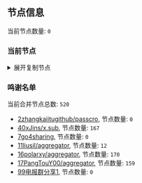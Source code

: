 
## 节点信息
当前节点数量: `0`
### 当前节点
<details>
  <summary>展开复制节点</summary>

    

</details>

### 鸣谢名单
当前合并节点总数: `520`
- [2zhangkaiitugithub/passcro](https://github.com/zhangkaiitugithub/passcro), 节点数量: `0`
- [40xJins/x.sub](https://github.com/0xJins/x.sub), 节点数量: `167`
- [7go4sharing](https://github.com/go4sharing), 节点数量: `0`
- [11liusil/aggregator](https://github.com/liusil/aggregator), 节点数量: `12`
- [16polarxy/aggregator](https://github.com/polarxy/aggregator), 节点数量: `170`
- [17PangTouY00/aggregator](https://github.com/PangTouY00/aggregator), 节点数量: `159`
- [99电报群分享1](https://github.com/cdddbc/getAirport), 节点数量: `0`


